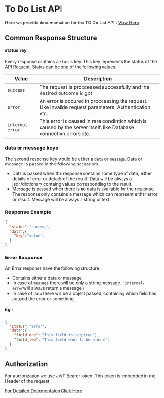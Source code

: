 # To Do List API 

Here we provide documentation for the TO Do List API : [View Here](https://todolist-api-django.vercel.com)

## Common Response Structure

#### status key

Every response contains a `status` key. This key represents the status of the API Request. Status can be one of the following values.

| Value | Description |
| --- | --- |
| `success` | The request is proccessed successfully and the desired outcome is got |
| `error` | An error is occured in proccessing the request. Like invalide request parameters, Authentication etc. |
| `internal-error` | This error is caused in rare condintion which is caused by the server itself. like Database connection errors etc. |

### data or message keys

The second response key would be either a `data` or `message`. Data or message is passed in the following scenariors.

- Data is passed when the response contains some type of data, either details of error or details of the result. Data will be always a json/dictionary containg values corresponding to the result.
- Message is passed when there is no data is available for the response. The response only contains a message which can represent either error or result. Message will be always a string or text.
    

### Response Example

``` json
{
  "status":"success",
  "data":{
    "key":"value",
  }
}

 ```

### Error Response

An Error response have the following structure

- Contains either a data or message
- In case of `message` there will be only a string message. ( `internal-error`will always return a message )
- In case of `data` there will be a object passed, containing which field has caused the error or something
    

##### Eg :

``` json
{
  "status":"error",
  "data":{
    "field_one":["This field is required"],
    "field_two":["This field want to be a date"]
  }
}

 ```

## Authorization

For authorization we use JWT Bearer token. This token is embedded in the Header of the request

[For Detailed Documentaion Click Here](https://documenter.getpostman.com/view/24114083/2s9YR3baZc)